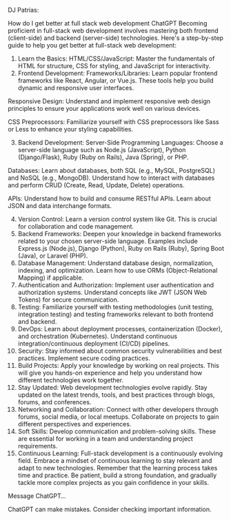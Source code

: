 DJ Patrias:

How do I get better at full stack web development
ChatGPT
Becoming proficient in full-stack web development involves mastering both frontend (client-side) and backend (server-side) technologies. Here's a step-by-step guide to help you get better at full-stack web development:

1. Learn the Basics:
HTML/CSS/JavaScript: Master the fundamentals of HTML for structure, CSS for styling, and JavaScript for interactivity.
2. Frontend Development:
Frameworks/Libraries: Learn popular frontend frameworks like React, Angular, or Vue.js. These tools help you build dynamic and responsive user interfaces.

Responsive Design: Understand and implement responsive web design principles to ensure your applications work well on various devices.

CSS Preprocessors: Familiarize yourself with CSS preprocessors like Sass or Less to enhance your styling capabilities.

3. Backend Development:
Server-Side Programming Languages: Choose a server-side language such as Node.js (JavaScript), Python (Django/Flask), Ruby (Ruby on Rails), Java (Spring), or PHP.

Databases: Learn about databases, both SQL (e.g., MySQL, PostgreSQL) and NoSQL (e.g., MongoDB). Understand how to interact with databases and perform CRUD (Create, Read, Update, Delete) operations.

APIs: Understand how to build and consume RESTful APIs. Learn about JSON and data interchange formats.

4. Version Control:
Learn a version control system like Git. This is crucial for collaboration and code management.
5. Backend Frameworks:
Deepen your knowledge in backend frameworks related to your chosen server-side language. Examples include Express.js (Node.js), Django (Python), Ruby on Rails (Ruby), Spring Boot (Java), or Laravel (PHP).
6. Database Management:
Understand database design, normalization, indexing, and optimization. Learn how to use ORMs (Object-Relational Mapping) if applicable.
7. Authentication and Authorization:
Implement user authentication and authorization systems. Understand concepts like JWT (JSON Web Tokens) for secure communication.
8. Testing:
Familiarize yourself with testing methodologies (unit testing, integration testing) and testing frameworks relevant to both frontend and backend.
9. DevOps:
Learn about deployment processes, containerization (Docker), and orchestration (Kubernetes). Understand continuous integration/continuous deployment (CI/CD) pipelines.
10. Security:
Stay informed about common security vulnerabilities and best practices. Implement secure coding practices.
11. Build Projects:
Apply your knowledge by working on real projects. This will give you hands-on experience and help you understand how different technologies work together.
12. Stay Updated:
Web development technologies evolve rapidly. Stay updated on the latest trends, tools, and best practices through blogs, forums, and conferences.
13. Networking and Collaboration:
Connect with other developers through forums, social media, or local meetups. Collaborate on projects to gain different perspectives and experiences.
14. Soft Skills:
Develop communication and problem-solving skills. These are essential for working in a team and understanding project requirements.
15. Continuous Learning:
Full-stack development is a continuously evolving field. Embrace a mindset of continuous learning to stay relevant and adapt to new technologies.
Remember that the learning process takes time and practice. Be patient, build a strong foundation, and gradually tackle more complex projects as you gain confidence in your skills.





Message ChatGPT…

ChatGPT can make mistakes. Consider checking important information.
